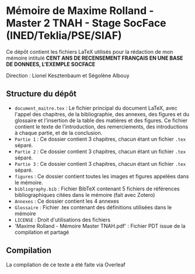 # Mémoire de Maxime Rolland - Master 2 TNAH - Stage SocFace (INED/Teklia/PSE/SIAF)

Ce dépôt contient les fichiers LaTeX utilisés pour la rédaction de mon mémoire intitulé 
**CENT ANS DE RECENSEMENT FRANÇAIS EN UNE BASE DE DONNEES, L’EXEMPLE SOCFACE**

Direction : Lionel Kesztenbaum et Ségolène Albouy

## Structure du dépôt

- `document_maitre.tex` : Le fichier principal du document LaTeX, avec l'appel des chapitres, de la bibliographie, des annexes, des figures et du glossaire et l'insertion de la table des matières et des figures. Ce fichier contient le texte de l'introduction, des remerciements, des introductions à chaque partie, et de la conclusion.
- `Partie 1` : Ce dossier contient 3 chapitres, chacun étant un fichier `.tex` séparé.
- `Partie 2` : Ce dossier contient 3 chapitres, chacun étant un fichier `.tex` séparé.
- `Partie 3` : Ce dossier contient 3 chapitres, chacun étant un fichier `.tex` séparé.
- `figures` : Ce dossier contient toutes les images et figures appelées dans le mémoire.
- `bibliography.bib` : Fichier BibTeX contenant 5 fichiers de références bibliographiques citées dans le mémoire (fait avec Zotero)
- `Annexes` : Ce dossier contient les 4 annexes
- `Glossaire` : Fichier .tex contenant des définitions utilisées dans le mémoire
- `LICENSE` : Droit d'utilisations des fichiers
- 'Maxime Rolland - Mémoire Master TNAH.pdf' : Fichier PDT issue de la compilation et partagé

## Compilation

La compilation de ce texte a été faite via Overleaf

